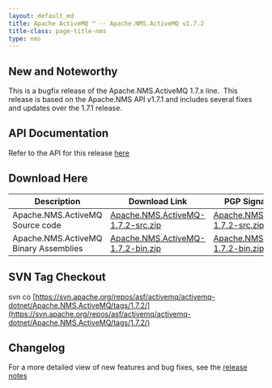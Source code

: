 ```yaml
---
layout: default_md
title: Apache ActiveMQ ™ -- Apache.NMS.ActiveMQ v1.7.2 
title-class: page-title-nms
type: nms
---
```


New and Noteworthy
------------------

This is a bugfix release of the Apache.NMS.ActiveMQ 1.7.x line.  This release is based on the Apache.NMS API v1.7.1 and includes several fixes and updates over the 1.7.1 release. 

API Documentation
-----------------

Refer to the API for this release [here](nms-Index/Site/NavigationIndex/Site/Navigation/Index/Site/Navigation/api.md)

Download Here
-------------

Description|Download Link|PGP Signature File|Version
---|---|---|---
Apache.NMS.ActiveMQ Source code|[Apache.NMS.ActiveMQ-1.7.2-src.zip](http://www.apache.org/dyn/closer.lua/activemq/apache-nms/1.7.0/Apache.NMS.ActiveMQ-1.7.2-src.zip)|[Apache.NMS.ActiveMQ-1.7.2-src.zip.asc](http://www.apache.org/dist/activemq/apache-nms/1.7.0/Apache.NMS.ActiveMQ-1.7.2-src.zip.asc)|1.7.2.4108
Apache.NMS.ActiveMQ Binary Assemblies|[Apache.NMS.ActiveMQ-1.7.2-bin.zip](http://www.apache.org/dyn/closer.lua/activemq/apache-nms/1.7.0/Apache.NMS.ActiveMQ-1.7.2-bin.zip)|[Apache.NMS.ActiveMQ-1.7.2-bin.zip.asc](http://www.apache.org/dist/activemq/apache-nms/1.7.0/Apache.NMS.ActiveMQ-1.7.2-bin.zip.asc)|1.7.2.4108

SVN Tag Checkout
----------------

svn co [https://svn.apache.org/repos/asf/activemq/activemq-dotnet/Apache.NMS.ActiveMQ/tags/1.7.2/](https://svn.apache.org/repos/asf/activemq/activemq-dotnet/Apache.NMS.ActiveMQ/tags/1.7.2/)

Changelog
---------

For a more detailed view of new features and bug fixes, see the [release notes](https://issues.apache.org/jira/secure/ReleaseNote.jspa?projectId=12311201&version=12332993)


